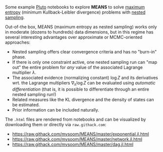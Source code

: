 Some example [Pluto](https://github.com/fonsp/Pluto.jl) notebooks to explore
**MEANS** to solve [maximum
entropy](https://en.wikipedia.org/wiki/Principle_of_maximum_entropy) (minimum
Kullback-Leibler divergence) problems with [nested
sampling](https://projecteuclid.org/journals/bayesian-analysis/volume-1/issue-4/Nested-sampling-for-general-Bayesian-computation/10.1214/06-BA127.full).

Out-of-the box, MEANS (maximum entropy as nested sampling) works only in
moderate (dozens to hundreds) data dimensions, but in this regime has several
interesting advantages over approximate or MCMC-oriented approaches:
- Nested sampling offers clear convergence criteria and has no "burn-in" phase.
- If there is only one constraint active, one nested sampling run can "map out"
  the entire problem for *any* value of the associated Lagrange multiplier
  $\lambda$.
- The associated evidence (normalizing constant) $\log Z$ and its derivatives
  wrt. the Lagrange multipliers $\nabla_\lambda \log Z$ can be evaluated using
  *automatic differentiation* (that is, it is possible to differentiate through
  an entire nested sampling run!)
- Related measures like the KL divergence and the density of states can be
  estimated.
- Prior information can be included naturally.

The `.html` files are rendered from notebooks and can be visualized by
downloading them or directly via `raw.githack.com`:
- <https://raw.githack.com/mvsoom/MEANS/master/exponential.jl.html>
- <https://raw.githack.com/mvsoom/MEANS/master/network.jl.html>
- <https://raw.githack.com/mvsoom/MEANS/master/dag.jl.html>
